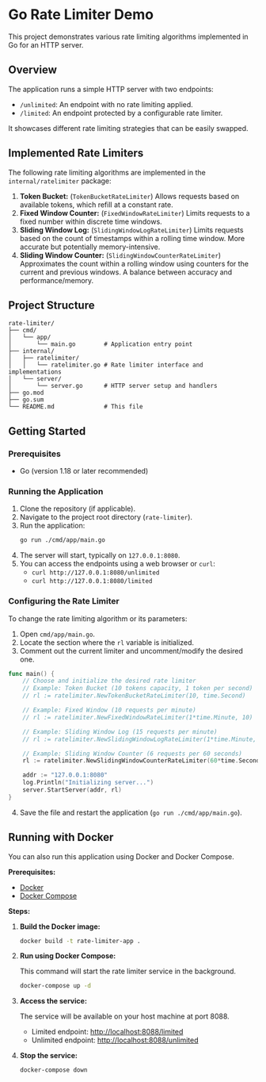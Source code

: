 # Go Rate Limiter Demo

This project demonstrates various rate limiting algorithms implemented in Go for an HTTP server.

## Overview

The application runs a simple HTTP server with two endpoints:

*   `/unlimited`: An endpoint with no rate limiting applied.
*   `/limited`: An endpoint protected by a configurable rate limiter.

It showcases different rate limiting strategies that can be easily swapped.

## Implemented Rate Limiters

The following rate limiting algorithms are implemented in the `internal/ratelimiter` package:

1.  **Token Bucket:** (`TokenBucketRateLimiter`) Allows requests based on available tokens, which refill at a constant rate.
2.  **Fixed Window Counter:** (`FixedWindowRateLimiter`) Limits requests to a fixed number within discrete time windows.
3.  **Sliding Window Log:** (`SlidingWindowLogRateLimiter`) Limits requests based on the count of timestamps within a rolling time window. More accurate but potentially memory-intensive.
4.  **Sliding Window Counter:** (`SlidingWindowCounterRateLimiter`) Approximates the count within a rolling window using counters for the current and previous windows. A balance between accuracy and performance/memory.

## Project Structure

```
rate-limiter/
├── cmd/
│   └── app/
│       └── main.go        # Application entry point
├── internal/
│   ├── ratelimiter/
│   │   └── ratelimiter.go # Rate limiter interface and implementations
│   └── server/
│       └── server.go      # HTTP server setup and handlers
├── go.mod
├── go.sum
└── README.md              # This file
```

## Getting Started

### Prerequisites

*   Go (version 1.18 or later recommended)

### Running the Application

1.  Clone the repository (if applicable).
2.  Navigate to the project root directory (`rate-limiter`).
3.  Run the application:
    ```bash
    go run ./cmd/app/main.go
    ```
4.  The server will start, typically on `127.0.0.1:8080`.
5.  You can access the endpoints using a web browser or `curl`:
    *   `curl http://127.0.0.1:8080/unlimited`
    *   `curl http://127.0.0.1:8080/limited`

### Configuring the Rate Limiter

To change the rate limiting algorithm or its parameters:

1.  Open `cmd/app/main.go`.
2.  Locate the section where the `rl` variable is initialized.
3.  Comment out the current limiter and uncomment/modify the desired one.

   ```go
   func main() {
       // Choose and initialize the desired rate limiter
       // Example: Token Bucket (10 tokens capacity, 1 token per second)
       // rl := ratelimiter.NewTokenBucketRateLimiter(10, time.Second)

       // Example: Fixed Window (10 requests per minute)
       // rl := ratelimiter.NewFixedWindowRateLimiter(1*time.Minute, 10)

       // Example: Sliding Window Log (15 requests per minute)
       // rl := ratelimiter.NewSlidingWindowLogRateLimiter(1*time.Minute, 15)

       // Example: Sliding Window Counter (6 requests per 60 seconds)
       rl := ratelimiter.NewSlidingWindowCounterRateLimiter(60*time.Second, 6)

       addr := "127.0.0.1:8080"
       log.Println("Initializing server...")
       server.StartServer(addr, rl)
   }
   ```
4.  Save the file and restart the application (`go run ./cmd/app/main.go`).

## Running with Docker

You can also run this application using Docker and Docker Compose.

**Prerequisites:**

*   [Docker](https://docs.docker.com/get-docker/)
*   [Docker Compose](https://docs.docker.com/compose/install/)

**Steps:**

1.  **Build the Docker image:**

    ```bash
    docker build -t rate-limiter-app .
    ```

2.  **Run using Docker Compose:**

    This command will start the rate limiter service in the background.

    ```bash
    docker-compose up -d
    ```

3.  **Access the service:**

    The service will be available on your host machine at port 8088.

    *   Limited endpoint: [http://localhost:8088/limited](http://localhost:8088/limited)
    *   Unlimited endpoint: [http://localhost:8088/unlimited](http://localhost:8088/unlimited)

4.  **Stop the service:**

    ```bash
    docker-compose down
    ```
